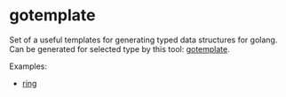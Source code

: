 # gotemplate

Set of a useful templates for generating typed data structures for golang.
Can be generated for selected type by this tool: [gotemplate](https://github.com/ncw/gotemplate).

Examples:

- [ring](examples/ring)
